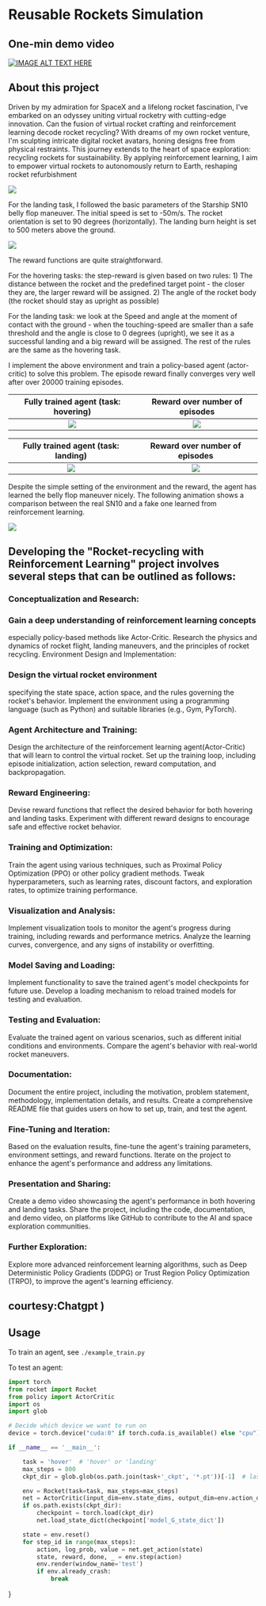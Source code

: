 # Reusable Rockets Simulation

## One-min demo video

[![IMAGE ALT TEXT HERE](https://img.youtube.com/vi/gsIiniJMr3E/0.jpg)](https://www.youtube.com/watch?v=gsIiniJMr3E)



## About this project

Driven by my admiration for SpaceX and a lifelong rocket fascination, I've embarked on an odyssey uniting virtual rocketry with cutting-edge innovation. Can the fusion of virtual rocket crafting and reinforcement learning decode rocket recycling? With dreams of my own rocket venture, I'm sculpting intricate digital rocket avatars, honing designs free from physical restraints. This journey extends to the heart of space exploration: recycling rockets for sustainability. By applying reinforcement learning, I aim to empower virtual rockets to autonomously return to Earth, reshaping rocket refurbishment

![](./gallery/config.jpg)



For the landing task, I followed the basic parameters of the Starship SN10 belly flop maneuver. The initial speed is set to -50m/s. The rocket orientation is set to 90 degrees (horizontally). The landing burn height is set to 500 meters above the ground. 

![](./gallery/timelapse.jpg)


The reward functions are quite straightforward.

For the hovering tasks: the step-reward is given based on two rules: 1) The distance between the rocket and the predefined target point - the closer they are, the larger reward will be assigned. 2) The angle of the rocket body (the rocket should stay as upright as possible)

For the landing task: we look at the Speed and angle at the moment of contact with the ground - when the touching-speed are smaller than a safe threshold and the angle is close to 0 degrees (upright), we see it as a successful landing and a big reward will be assigned. The rest of the rules are the same as the hovering task.


I implement the above environment and train a policy-based agent (actor-critic) to solve this problem. The episode reward finally converges very well after over 20000 training episodes.

| Fully trained agent (task: hovering) |        Reward over number of episodes        |
| :----------------------------------: | :------------------------------------------: |
|       ![](./gallery/h_20k.gif)       | ![](./gallery/hovering_rewards_00022301.jpg) |


| Fully trained agent (task: landing) |        Reward over number of episodes        |
| :----------------------------------: | :------------------------------------------: |
|       ![](./gallery/l_11k.gif)       | ![](./gallery/landing_rewards_00011201.jpg) |


Despite the simple setting of the environment and the reward, the agent has learned the belly flop maneuver nicely. The following animation shows a comparison between the real SN10 and a fake one learned from reinforcement learning.

![](./gallery/belly_flop.gif)




## Developing the "Rocket-recycling with Reinforcement Learning" project involves several steps that can be outlined as follows:

### Conceptualization and Research:

### Gain a deep understanding of reinforcement learning concepts
especially policy-based methods like Actor-Critic.
Research the physics and dynamics of rocket flight, landing maneuvers, and the principles of rocket recycling.
Environment Design and Implementation:

### Design the virtual rocket environment 
specifying the state space, action space, and the rules governing the rocket's behavior.
Implement the environment using a programming language (such as Python) and suitable libraries (e.g., Gym, PyTorch).
### Agent Architecture and Training:

Design the architecture of the reinforcement learning agent(Actor-Critic) that will learn to control the virtual rocket.
Set up the training loop, including episode initialization, action selection, reward computation, and backpropagation.
### Reward Engineering:

Devise reward functions that reflect the desired behavior for both hovering and landing tasks.
Experiment with different reward designs to encourage safe and effective rocket behavior.
### Training and Optimization:

Train the agent using various techniques, such as Proximal Policy Optimization (PPO) or other policy gradient methods.
Tweak hyperparameters, such as learning rates, discount factors, and exploration rates, to optimize training performance.
### Visualization and Analysis:

Implement visualization tools to monitor the agent's progress during training, including rewards and performance metrics.
Analyze the learning curves, convergence, and any signs of instability or overfitting.
### Model Saving and Loading:

Implement functionality to save the trained agent's model checkpoints for future use.
Develop a loading mechanism to reload trained models for testing and evaluation.
### Testing and Evaluation:

Evaluate the trained agent on various scenarios, such as different initial conditions and environments.
Compare the agent's behavior with real-world rocket maneuvers.
### Documentation:

Document the entire project, including the motivation, problem statement, methodology, implementation details, and results.
Create a comprehensive README file that guides users on how to set up, train, and test the agent.
### Fine-Tuning and Iteration:

Based on the evaluation results, fine-tune the agent's training parameters, environment settings, and reward functions.
Iterate on the project to enhance the agent's performance and address any limitations.
### Presentation and Sharing:

Create a demo video showcasing the agent's performance in both hovering and landing tasks.
Share the project, including the code, documentation, and demo video, on platforms like GitHub to contribute to the AI and space exploration communities.
### Further Exploration:

Explore more advanced reinforcement learning algorithms, such as Deep Deterministic Policy Gradients (DDPG) or Trust Region Policy Optimization (TRPO), to improve the agent's learning efficiency.

## courtesy:Chatgpt )

## Usage

To train an agent, see `./example_train.py`

To test an agent:

```python
import torch
from rocket import Rocket
from policy import ActorCritic
import os
import glob

# Decide which device we want to run on
device = torch.device("cuda:0" if torch.cuda.is_available() else "cpu")

if __name__ == '__main__':

    task = 'hover'  # 'hover' or 'landing'
    max_steps = 800
    ckpt_dir = glob.glob(os.path.join(task+'_ckpt', '*.pt'))[-1]  # last ckpt

    env = Rocket(task=task, max_steps=max_steps)
    net = ActorCritic(input_dim=env.state_dims, output_dim=env.action_dims).to(device)
    if os.path.exists(ckpt_dir):
        checkpoint = torch.load(ckpt_dir)
        net.load_state_dict(checkpoint['model_G_state_dict'])

    state = env.reset()
    for step_id in range(max_steps):
        action, log_prob, value = net.get_action(state)
        state, reward, done, _ = env.step(action)
        env.render(window_name='test')
        if env.already_crash:
            break
```





}
``````
